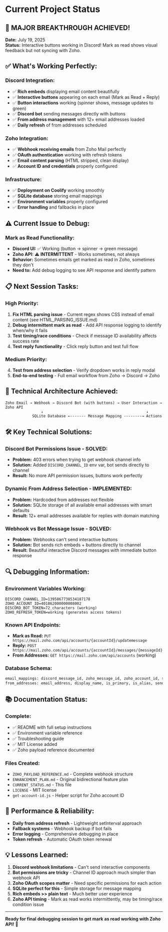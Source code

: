 # Current Project Status

## 🎉 MAJOR BREAKTHROUGH ACHIEVED!

**Date:** July 19, 2025  
**Status:** Interactive buttons working in Discord! Mark as read shows visual feedback but not syncing with Zoho.

## ✅ What's Working Perfectly:

### **Discord Integration:**
- ✅ **Rich embeds** displaying email content beautifully
- ✅ **Interactive buttons** appearing on each email (Mark as Read + Reply)
- ✅ **Button interactions** working (spinner shows, message updates to green)
- ✅ **Discord bot** sending messages directly with buttons
- ✅ **From address management** with 12+ email addresses loaded
- ✅ **Daily refresh** of from addresses scheduled

### **Zoho Integration:** 
- ✅ **Webhook receiving emails** from Zoho Mail perfectly
- ✅ **OAuth authentication** working with refresh tokens
- ✅ **Email content parsing** (HTML stripped, clean display)
- ✅ **Account ID and credentials** properly configured

### **Infrastructure:**
- ✅ **Deployment on Coolify** working smoothly
- ✅ **SQLite database** storing email mappings
- ✅ **Environment variables** properly configured
- ✅ **Error handling** and fallbacks in place

## ⚠️ Current Issue to Debug:

### **Mark as Read Functionality:**
- **Discord UI:** ✅ Working (button → spinner → green message)
- **Zoho API:** ⚠️ **INTERMITTENT** - Works sometimes, not always
- **Behavior:** Sometimes emails get marked as read in Zoho, sometimes they don't
- **Need to:** Add debug logging to see API response and identify pattern

## 📋 Next Session Tasks:

### **High Priority:**
1. **Fix HTML parsing issue** - Current regex shows CSS instead of email content (see HTML_PARSING_ISSUE.md)
2. **Debug intermittent mark as read** - Add API response logging to identify when/why it fails
3. **Test timing/race conditions** - Check if message ID availability affects success rate
4. **Test reply functionality** - Click reply button and test full flow

### **Medium Priority:**
4. **Test from address selection** - Verify dropdown works in reply modal
5. **End-to-end testing** - Full email workflow from Zoho → Discord → Zoho

## 🔧 Technical Architecture Achieved:

```
Zoho Email → Webhook → Discord Bot (with buttons) → User Interaction → Zoho API
                ↓                                              ↓
            SQLite Database ←------- Message Mapping --------→ Actions
```

## 🛠️ Key Technical Solutions:

### **Discord Bot Permissions Issue - SOLVED:**
- **Problem:** 403 errors when trying to get webhook channel info
- **Solution:** Added `DISCORD_CHANNEL_ID` env var, bot sends directly to channel
- **Result:** No more API permission issues, buttons work perfectly

### **Dynamic From Address Selection - IMPLEMENTED:**
- **Problem:** Hardcoded from addresses not flexible
- **Solution:** SQLite storage of all available email addresses with smart defaults
- **Result:** 12+ email addresses available for replies with domain matching

### **Webhook vs Bot Message Issue - SOLVED:**
- **Problem:** Webhooks can't send interactive buttons
- **Solution:** Bot sends rich embeds + buttons directly to channel
- **Result:** Beautiful interactive Discord messages with immediate button response

## 🔍 Debugging Information:

### **Environment Variables Working:**
```
DISCORD_CHANNEL_ID=1395867738534187178
ZOHO_ACCOUNT_ID=401862000000008002
DISCORD_BOT_TOKEN=72_characters (working)
ZOHO_REFRESH_TOKEN=working (generates access tokens)
```

### **Known API Endpoints:**
- **Mark as Read:** `PUT https://mail.zoho.com/api/accounts/{accountId}/updatemessage`
- **Reply:** `POST https://mail.zoho.com/api/accounts/{accountId}/messages/{messageId}`
- **From Addresses:** `GET https://mail.zoho.com/api/accounts` (working)

### **Database Schema:**
```sql
email_mappings: discord_message_id, zoho_message_id, zoho_account_id, sender_email, subject
from_addresses: email_address, display_name, is_primary, is_alias, send_mail_id
```

## 📚 Documentation Status:

### **Complete:**
- ✅ README with full setup instructions
- ✅ Environment variable reference
- ✅ Troubleshooting guide
- ✅ MIT License added
- ✅ Zoho payload reference documented

### **Files Created:**
- `ZOHO_PAYLOAD_REFERENCE.md` - Complete webhook structure
- `ENHANCEMENT_PLAN.md` - Original bidirectional feature plan
- `CURRENT_STATUS.md` - This file
- `LICENSE` - MIT license
- `get-account-id.js` - Helper script for Zoho account ID

## 🚀 Performance & Reliability:

- **Daily from address refresh** - Lightweight setInterval approach
- **Fallback systems** - Webhook backup if bot fails
- **Error logging** - Comprehensive debugging in place
- **Token refresh** - Automatic OAuth token renewal

## 💡 Lessons Learned:

1. **Discord webhook limitations** - Can't send interactive components
2. **Bot permissions are tricky** - Channel ID approach much simpler than webhook API
3. **Zoho OAuth scopes matter** - Need specific permissions for each action
4. **SQLite perfect for this** - Simple storage for message mapping
5. **Rich embeds >> plain text** - Much better user experience
6. **Zoho API timing** - Mark as read works intermittently, may be timing/race condition issue

---

**Ready for final debugging session to get mark as read working with Zoho API!** 🎯